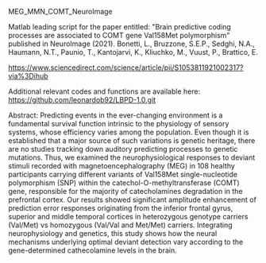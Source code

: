 MEG_MMN_COMT_NeuroImage

Matlab leading script for the paper entitled: "Brain predictive coding processes are associated to COMT gene Val158Met polymorphism" published in NeuroImage (2021). Bonetti, L., Bruzzone, S.E.P., Sedghi, N.A., Haumann, N.T., Paunio, T., Kantojarvi, K., Kliuchko, M., Vuust, P., Brattico, E.

https://www.sciencedirect.com/science/article/pii/S1053811921002317?via%3Dihub

Additional relevant codes and functions are available here: https://github.com/leonardob92/LBPD-1.0.git

Abstract: Predicting events in the ever-changing environment is a fundamental survival function intrinsic to the physiology of sensory systems, whose efficiency varies among the population. Even though it is established that a major source of such variations is genetic heritage, there are no studies tracking down auditory predicting processes to genetic mutations. Thus, we examined the neurophysiological responses to deviant stimuli recorded with magnetoencephalography (MEG) in 108 healthy participants carrying different variants of Val158Met single-nucleotide polymorphism (SNP) within the catechol-O-methyltransferase (COMT) gene, responsible for the majority of catecholamines degradation in the prefrontal cortex. Our results showed significant amplitude enhancement of prediction error responses originating from the inferior frontal gyrus, superior and middle temporal cortices in heterozygous genotype carriers (Val/Met) vs homozygous (Val/Val and Met/Met) carriers. Integrating neurophysiology and genetics, this study shows how the neural mechanisms underlying optimal deviant detection vary according to the gene-determined cathecolamine levels in the brain.
